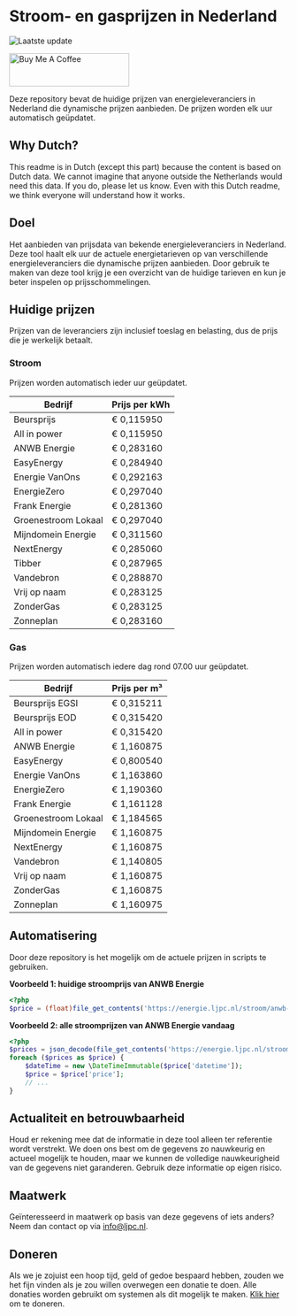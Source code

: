 # Stroom- en gasprijzen in Nederland

![Laatste update](https://img.shields.io/badge/laatste%20update-2025--10--10%2007%3A00%20CET-brightgreen)

<a href="https://www.buymeacoffee.com/Lars-" target="_blank"><img src="https://cdn.buymeacoffee.com/buttons/v2/default-orange.png" alt="Buy Me A Coffee" height="60" style="height: 60px !important;width: 217px !important;" ></a>

Deze repository bevat de huidige prijzen van energieleveranciers in Nederland die dynamische prijzen aanbieden. De prijzen worden elk uur automatisch geüpdatet.

## Why Dutch?

This readme is in Dutch (except this part) because the content is based on Dutch data. We cannot imagine that anyone outside the Netherlands would need this data. If you do, please let us know. Even with this Dutch readme, we think
everyone will understand how it works.

## Doel

Het aanbieden van prijsdata van bekende energieleveranciers in Nederland. Deze tool haalt elk uur de actuele energietarieven op van verschillende energieleveranciers die dynamische prijzen aanbieden. Door gebruik te maken van deze tool
krijg je een overzicht van de huidige tarieven en kun je beter inspelen op prijsschommelingen.

## Huidige prijzen

Prijzen van de leveranciers zijn inclusief toeslag en belasting, dus de prijs die je werkelijk betaalt.

### Stroom

Prijzen worden automatisch ieder uur geüpdatet.

 Bedrijf | Prijs per kWh 
---------|---------------
Beursprijs | € 0,115950
All in power | € 0,115950
ANWB Energie | € 0,283160
EasyEnergy | € 0,284940
Energie VanOns | € 0,292163
EnergieZero | € 0,297040
Frank Energie | € 0,281360
Groenestroom Lokaal | € 0,297040
Mijndomein Energie | € 0,311560
NextEnergy | € 0,285060
Tibber | € 0,287965
Vandebron | € 0,288870
Vrij op naam | € 0,283125
ZonderGas | € 0,283125
Zonneplan | € 0,283160


### Gas

Prijzen worden automatisch iedere dag rond 07.00 uur geüpdatet.

 Bedrijf | Prijs per m³ 
---------|--------------
Beursprijs EGSI | € 0,315211
Beursprijs EOD | € 0,315420
All in power | € 0,315420
ANWB Energie | € 1,160875
EasyEnergy | € 0,800540
Energie VanOns | € 1,163860
EnergieZero | € 1,190360
Frank Energie | € 1,161128
Groenestroom Lokaal | € 1,184565
Mijndomein Energie | € 1,160875
NextEnergy | € 1,160875
Vandebron | € 1,140805
Vrij op naam | € 1,160875
ZonderGas | € 1,160875
Zonneplan | € 1,160975


## Automatisering

Door deze repository is het mogelijk om de actuele prijzen in scripts te gebruiken.

**Voorbeeld 1: huidige stroomprijs van ANWB Energie**

```php
<?php
$price = (float)file_get_contents('https://energie.ljpc.nl/stroom/anwb-energie-nu.txt');

```

**Voorbeeld 2: alle stroomprijzen van ANWB Energie vandaag**

```php
<?php
$prices = json_decode(file_get_contents('https://energie.ljpc.nl/stroom/all-in-power-vandaag.json'),true);
foreach ($prices as $price) {
    $dateTime = new \DateTimeImmutable($price['datetime']);
    $price = $price['price'];
    // ...
}
```

## Actualiteit en betrouwbaarheid

Houd er rekening mee dat de informatie in deze tool alleen ter referentie wordt verstrekt. We doen ons best om de gegevens zo nauwkeurig en actueel mogelijk te houden, maar we kunnen de volledige nauwkeurigheid van de gegevens niet
garanderen. Gebruik deze informatie op eigen risico.

## Maatwerk

Geïnteresseerd in maatwerk op basis van deze gegevens of iets anders? Neem dan contact op
via [info@ljpc.nl](mailto:info@ljpc.nl?subject=Energie%20prijzen).

## Doneren

Als we je zojuist een hoop tijd, geld of gedoe bespaard hebben, zouden we het fijn vinden als je zou willen overwegen een
donatie te doen. Alle donaties worden gebruikt om systemen als dit mogelijk te
maken. [Klik hier](https://www.buymeacoffee.com/Lars-) om te doneren.
